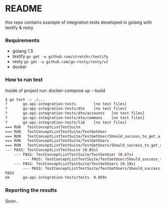 # README #
this repo contains example of integration tests developed in golang with testify & resty 

### Requirements ###
- golang 1.5 
- testify  `go get -u github.com/stretchr/testify`
- resty    `go get -u github.com/go-resty/resty/v2`
- docker

### How to run test ###
Inside of project run:
 docker-compose up --build
```bash
$ go test -v ./...
?       go-api-integration-tests        [no test files]
?       go-api-integration-tests/dto    [no test files]
?       go-api-integration-tests/dto/accounts   [no test files]
?       go-api-integration-tests/dto/commons    [no test files]
?       go-api-integration-tests/lib    [no test files]
=== RUN   TestConceptListTestSuite
=== RUN   TestConceptListTestSuite/TestGetUser
=== RUN   TestConceptListTestSuite/TestGetUser/Should_success_to_get_a_user
=== RUN   TestConceptListTestSuite/TestGetUsers
=== RUN   TestConceptListTestSuite/TestGetUsers/Should_success_to_get_all_users
--- PASS: TestConceptListTestSuite (0.85s)
    --- PASS: TestConceptListTestSuite/TestGetUser (0.67s)
        --- PASS: TestConceptListTestSuite/TestGetUser/Should_success_to_get_a_user (0.67s)
    --- PASS: TestConceptListTestSuite/TestGetUsers (0.19s)
        --- PASS: TestConceptListTestSuite/TestGetUsers/Should_success_to_get_all_users (0.19s)
PASS
ok      go-api-integration-tests/tests  0.859s
```

### Reporting the results ###
Soon..
